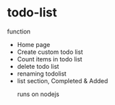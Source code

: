 # todo-list

function
<ul>
  <li>Home page</li>
  <li>Create custom todo list</li>
  <li>Count items in todo list</li>
  <li>delete todo list</li>
  <li>renaming todolist</li>
  <li>list section, Completed & Added</li>
  

runs on nodejs 
